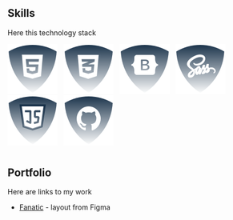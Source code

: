 # <h2>Skills</h2>

<p>Here this technology stack</p>

![html5](./img/html.svg) &nbsp;
![css](./img/css.svg) &nbsp;
![Botstrap](./img/bootstrap.svg) &nbsp;
![Sass](./img/sass.svg) &nbsp;
![JS](./img/js.svg) &nbsp;
![Github](./img/github.svg) &nbsp;
<!--
![ReactJS](./img/reactjs.svg) &nbsp;
![NodeJS](./img/nodejs.svg) &nbsp;

-->
# <h2>Portfolio</h2>
<p>Here are links to my work</p>
<ul>
  <li><a href="https://github.com/JSDID/Fanatic" target="_blank">Fanatic</a> - layout from Figma</li>
</ul>

